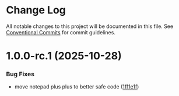 # Change Log

All notable changes to this project will be documented in this file.
See [Conventional Commits](https://conventionalcommits.org) for commit guidelines.

# 1.0.0-rc.1 (2025-10-28)


### Bug Fixes

* move notepad plus plus to better safe code ([1ff1e1f](https://github.com/zerobias-org/vendor/commit/1ff1e1ff4fcda42d64be43983ba523a96fa85a48))
